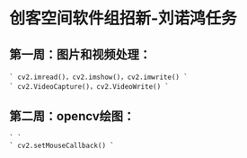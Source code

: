 # 创客空间软件组招新-刘诺鸿任务
## 第一周：图片和视频处理：
    ` cv2.imread()，cv2.imshow()，cv2.imwrite() `
    ` cv2.VideoCapture()，cv2.VideoWrite() `
## 第二周：opencv绘图：
    ` `
    ` cv2.setMouseCallback() `
